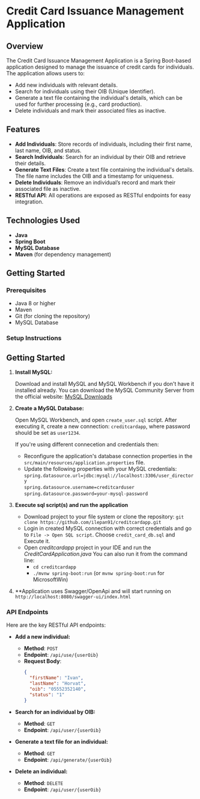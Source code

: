 # **Credit Card Issuance Management Application**

## **Overview**

The Credit Card Issuance Management Application is a Spring Boot-based application designed to manage the issuance of credit cards for individuals. The application allows users to:

- Add new individuals with relevant details.
- Search for individuals using their OIB (Unique Identifier).
- Generate a text file containing the individual's details, which can be used for further processing (e.g., card production).
- Delete individuals and mark their associated files as inactive.

## **Features**

- **Add Individuals**: Store records of individuals, including their first name, last name, OIB, and status.
- **Search Individuals**: Search for an individual by their OIB and retrieve their details.
- **Generate Text Files**: Create a text file containing the individual's details. The file name includes the OIB and a timestamp for uniqueness.
- **Delete Individuals**: Remove an individual’s record and mark their associated file as inactive.
- **RESTful API**: All operations are exposed as RESTful endpoints for easy integration.

## **Technologies Used**

- **Java**
- **Spring Boot**
- **MySQL Database**
- **Maven** (for dependency management)

## **Getting Started**

### **Prerequisites**

- Java 8 or higher
- Maven
- Git (for cloning the repository)
- MySQL Database

### **Setup Instructions**

## Getting Started

1. **Install MySQL:**

   Download and install MySQL and MySQL Workbench if you don't have it installed already. You can download the MySQL Community Server from the official website: [MySQL Downloads](https://dev.mysql.com/downloads/mysql/)

2. **Create a MySQL Database:**

   Open MySQL Workbench, and open `create_user.sql` script.
   After executing it, create a new connection: `creditcardapp`, where password should be set as `user1234`.

   If you're using different connecetion and credentials then:
   - Reconfigure the application's database connection properties in the `src/main/resources/application.properties` file.
   - Update the following properties with your MySQL credentials: <br/>
   `spring.datasource.url=jdbc:mysql://localhost:3306/user_directory` <br/>
   `spring.datasource.username=creditcarduser` <br/>
   `spring.datasource.password=your-mysql-password`

3. **Execute sql script(s) and run the application**

   - Download project to your file system or clone the repository: `git clone https://github.com/ilepan91/creditcardapp.git`
   - Login in created MySQL connection with correct credentials and go to `File -> Open SQL script`. Choose `credit_card_db.sql` and Execute it.
   - Open _creditcardapp_ project in your IDE and run the _CreditCardApplication.java_
     You can also run it from the command line:
        - `cd creditcardapp`
        - `./mvnw spring-boot:run` (or `mvnw spring-boot:run` for MicrosoftWin)

4. **Application uses Swagger/OpenApi and will start running on `http://localhost:8080/swagger-ui/index.html`
   
### **API Endpoints**

Here are the key RESTful API endpoints:

- **Add a new individual:**
  - **Method**: `POST`
  - **Endpoint**: `/api/use/{userOib}`
  - **Request Body**:
    ```json
    {
      "firstName": "Ivan",
      "lastName": "Horvat",
      "oib": "05552352140",
      "status": "1"
    }
    ```

- **Search for an individual by OIB:**
  - **Method**: `GET`
  - **Endpoint**: `/api/user/{userOib}`

- **Generate a text file for an individual:**
  - **Method**: `GET`
  - **Endpoint**: `/api/generate/{userOib}`

- **Delete an individual:**
  - **Method**: `DELETE`
  - **Endpoint**: `/api/user/{userOib}`

